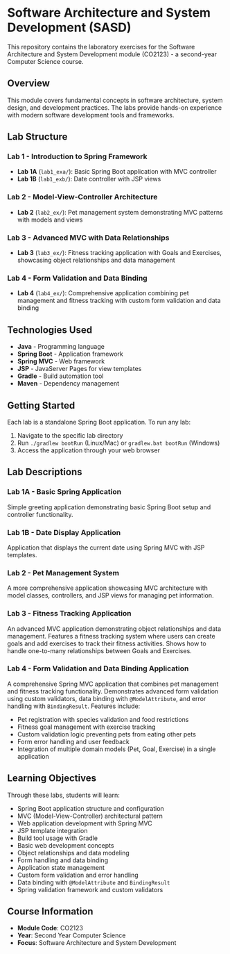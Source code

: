 # Software Architecture and System Development (SASD)

This repository contains the laboratory exercises for the Software Architecture and System Development module (CO2123) - a second-year Computer Science course.

## Overview

This module covers fundamental concepts in software architecture, system design, and development practices. The labs provide hands-on experience with modern software development tools and frameworks.

## Lab Structure

### Lab 1 - Introduction to Spring Framework
- **Lab 1A** (`lab1_exa/`): Basic Spring Boot application with MVC controller
- **Lab 1B** (`lab1_exb/`): Date controller with JSP views

### Lab 2 - Model-View-Controller Architecture
- **Lab 2** (`lab2_ex/`): Pet management system demonstrating MVC patterns with models and views

### Lab 3 - Advanced MVC with Data Relationships
- **Lab 3** (`lab3_ex/`): Fitness tracking application with Goals and Exercises, showcasing object relationships and data management

### Lab 4 - Form Validation and Data Binding
- **Lab 4** (`lab4_ex/`): Comprehensive application combining pet management and fitness tracking with custom form validation and data binding

## Technologies Used

- **Java** - Programming language
- **Spring Boot** - Application framework
- **Spring MVC** - Web framework
- **JSP** - JavaServer Pages for view templates
- **Gradle** - Build automation tool
- **Maven** - Dependency management

## Getting Started

Each lab is a standalone Spring Boot application. To run any lab:

1. Navigate to the specific lab directory
2. Run `./gradlew bootRun` (Linux/Mac) or `gradlew.bat bootRun` (Windows)
3. Access the application through your web browser

## Lab Descriptions

### Lab 1A - Basic Spring Application
Simple greeting application demonstrating basic Spring Boot setup and controller functionality.

### Lab 1B - Date Display Application
Application that displays the current date using Spring MVC with JSP templates.

### Lab 2 - Pet Management System
A more comprehensive application showcasing MVC architecture with model classes, controllers, and JSP views for managing pet information.

### Lab 3 - Fitness Tracking Application
An advanced MVC application demonstrating object relationships and data management. Features a fitness tracking system where users can create goals and add exercises to track their fitness activities. Shows how to handle one-to-many relationships between Goals and Exercises.

### Lab 4 - Form Validation and Data Binding Application
A comprehensive Spring MVC application that combines pet management and fitness tracking functionality. Demonstrates advanced form validation using custom validators, data binding with `@ModelAttribute`, and error handling with `BindingResult`. Features include:
- Pet registration with species validation and food restrictions
- Fitness goal management with exercise tracking
- Custom validation logic preventing pets from eating other pets
- Form error handling and user feedback
- Integration of multiple domain models (Pet, Goal, Exercise) in a single application

## Learning Objectives

Through these labs, students will learn:
- Spring Boot application structure and configuration
- MVC (Model-View-Controller) architectural pattern
- Web application development with Spring MVC
- JSP template integration
- Build tool usage with Gradle
- Basic web development concepts
- Object relationships and data modeling
- Form handling and data binding
- Application state management
- Custom form validation and error handling
- Data binding with `@ModelAttribute` and `BindingResult`
- Spring validation framework and custom validators

## Course Information

- **Module Code**: CO2123
- **Year**: Second Year Computer Science
- **Focus**: Software Architecture and System Development
